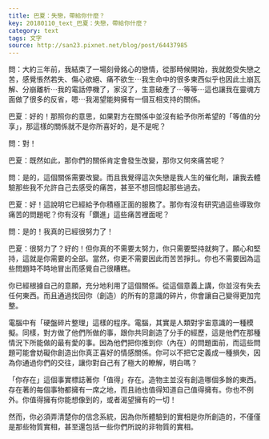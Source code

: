 ```yaml
---
title: 巴夏：失戀，帶給你什麼？
key: 20180110_text_巴夏：失戀，帶給你什麼？
category: text
tags: 文字
source: http://san23.pixnet.net/blog/post/64437985
---
```


問：大約三年前，我結束了一場刻骨銘心的戀情，從那時候開始，我就飽受失戀之苦，感覺悵然若失、傷心欲絕、痛不欲生⋯我生命中的很多東西似乎也因此土崩瓦解、分崩離析⋯我的電話停機了，家沒了，生意破產了⋯等等⋯這也讓我在靈魂方面做了很多的反省，嗯⋯我渴望能夠擁有一個互相支持的關係。

巴夏：好的！那照你的意思，如果對方在關係中並沒有給予你所希望的「等值的分享」，那這樣的關係就不是你所喜好的，是不是呢？

問：對！

巴夏：既然如此，那你們的關係肯定會發生改變，那你又何來痛苦呢？

問：是的，這個關係需要改變。而且我覺得這次失戀是我人生的催化劑，讓我去體驗那些我不允許自己去感受的痛苦，甚至不想回憶起那些過去。

巴夏：好！這說明它已經給予你積極正面的服務了。那你有沒有研究過這些導致你痛苦的問題呢？你有沒有「鑽進」這些痛苦裡面呢？

問：是的！我真的已經很努力了！

巴夏：很努力了？好的！但你真的不需要太努力，你只需要堅持就夠了。願心和堅持，這就是你需要的全部。當然，你更不需要因此而苦苦掙扎。你也不需要因為這些問題時不時地冒出而感覺自己很糟糕。

你已經根據自己的意願，充分地利用了這個關係。從這個意義上講，你並沒有失去任何東西。而且通過找回你（創造）的所有的意識的碎片，你會讓自己變得更加完整。

電腦中有「硬盤碎片整理」這樣的程序。電腦，其實是人類對宇宙意識的一種模擬。同樣，對方做了他們所做的事，跟你共同創造了分手的經歷，這是他們在那種情況下所能做的最有愛的事。因為他們把你推到你（內在）的問題面前，而這些問題可能會妨礙你創造出你真正喜好的情感關係。你可以不把它定義成一種損失，因為你通過你們的交往，讓你對自己有了極大的瞭解，明白嗎？

「你存在」這個事實標誌著你「值得」存在。造物主並沒有創造哪個多餘的東西。存在著的每個事物都擁有一席之地，而且祂也值得知道自己值得擁有。你也不例外。你值得擁有你能想像到的，或者渴望擁有的一切！

然而，你必須弄清楚你的信念系統，因為你所體驗到的實相是你所創造的，不僅僅是那些物質實相，甚至還包括一些你們所說的非物質的實相。


